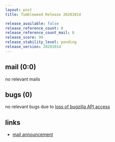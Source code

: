 ```yaml
---
layout: post
title: Tumbleweed Release 20201014

release_available: false
release_reference_count: 0
release_reference_count_mail: 0
release_score: 99
release_stability_level: pending
release_version: 20201014
---
```


## mail (0:0)

no relevant mails

## bugs (0)

<!--more-->

no relevant bugs due to [loss of bugzilla API access](https://bugzilla.opensuse.org/show_bug.cgi?id=1157722)



## links

- [mail announcement](https://lists.opensuse.org/opensuse-factory/2020-10/msg00127.html)
